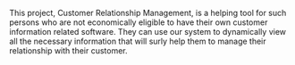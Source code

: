 This project, Customer Relationship Management, is a helping tool for such persons who are not economically eligible to have their own customer information related software. They can use our system to dynamically view all the necessary information that will surly help them to manage their relationship with their customer.
